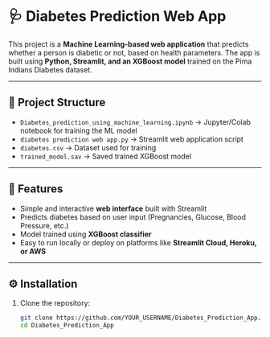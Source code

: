 # 🩺 Diabetes Prediction Web App  

This project is a **Machine Learning-based web application** that predicts whether a person is diabetic or not, based on health parameters. The app is built using **Python, Streamlit, and an XGBoost model** trained on the Pima Indians Diabetes dataset.  

---

## 📂 Project Structure  

- `Diabetes_prediction_using_machine_learning.ipynb` → Jupyter/Colab notebook for training the ML model  
- `diabetes prediction web app.py` → Streamlit web application script  
- `diabetes.csv` → Dataset used for training 
- `trained_model.sav` → Saved trained XGBoost model  

---

## 🚀 Features  

- Simple and interactive **web interface** built with Streamlit  
- Predicts diabetes based on user input (Pregnancies, Glucose, Blood Pressure, etc.)  
- Model trained using **XGBoost classifier**  
- Easy to run locally or deploy on platforms like **Streamlit Cloud, Heroku, or AWS**  

---

## ⚙️ Installation  

1. Clone the repository:  
   ```bash
   git clone https://github.com/YOUR_USERNAME/Diabetes_Prediction_App.git
   cd Diabetes_Prediction_App
